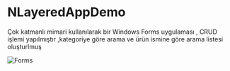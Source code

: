 # NLayeredAppDemo
Çok katmanlı mimari kullanılarak bir Windows Forms uygulaması , CRUD işlemi yapılmıştır ,kategoriye göre arama ve ürün ismine göre arama listesi oluşturlmuş

![Forms](https://github.com/acareyyup/CokKatmanliUygulama/assets/100216722/980e9ea8-7c64-4b38-b9dc-e5067000aa48)
